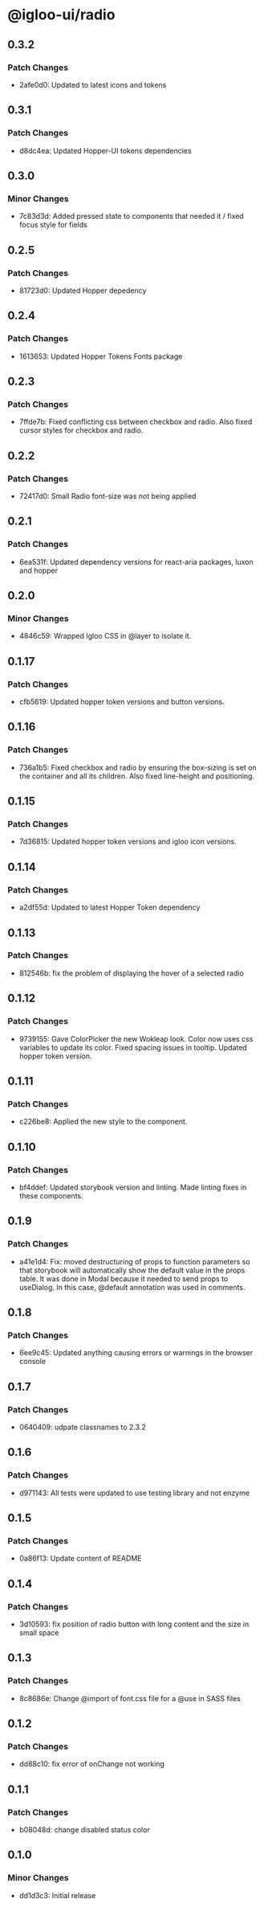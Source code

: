 # @igloo-ui/radio

## 0.3.2

### Patch Changes

- 2afe0d0: Updated to latest icons and tokens

## 0.3.1

### Patch Changes

- d8dc4ea: Updated Hopper-UI tokens dependencies

## 0.3.0

### Minor Changes

- 7c83d3d: Added pressed state to components that needed it / fixed focus style for fields

## 0.2.5

### Patch Changes

- 81723d0: Updated Hopper depedency

## 0.2.4

### Patch Changes

- 1613653: Updated Hopper Tokens Fonts package

## 0.2.3

### Patch Changes

- 7ffde7b: Fixed conflicting css between checkbox and radio. Also fixed cursor styles for checkbox and radio.

## 0.2.2

### Patch Changes

- 72417d0: Small Radio font-size was not being applied

## 0.2.1

### Patch Changes

- 6ea531f: Updated dependency versions for react-aria packages, luxon and hopper

## 0.2.0

### Minor Changes

- 4846c59: Wrapped Igloo CSS in @layer to isolate it.

## 0.1.17

### Patch Changes

- cfb5619: Updated hopper token versions and button versions.

## 0.1.16

### Patch Changes

- 736a1b5: Fixed checkbox and radio by ensuring the box-sizing is set on the container and all its children. Also fixed line-height and positioning.

## 0.1.15

### Patch Changes

- 7d36815: Updated hopper token versions and igloo icon versions.

## 0.1.14

### Patch Changes

- a2df55d: Updated to latest Hopper Token dependency

## 0.1.13

### Patch Changes

- 812546b: fix the problem of displaying the hover of a selected radio

## 0.1.12

### Patch Changes

- 9739155: Gave ColorPicker the new Wokleap look. Color now uses css variables to update its color. Fixed spacing issues in tooltip. Updated hopper token version.

## 0.1.11

### Patch Changes

- c226be8: Applied the new style to the component.

## 0.1.10

### Patch Changes

- bf4ddef: Updated storybook version and linting. Made linting fixes in these components.

## 0.1.9

### Patch Changes

- a41e1d4: Fix: moved destructuring of props to function parameters so that storybook will automatically show the default value in the props table. It was done in Modal because it needed to send props to useDialog. In this case, @default annotation was used in comments.

## 0.1.8

### Patch Changes

- 6ee9c45: Updated anything causing errors or warnings in the browser console

## 0.1.7

### Patch Changes

- 0640409: udpate classnames to 2.3.2

## 0.1.6

### Patch Changes

- d971143: All tests were updated to use testing library and not enzyme

## 0.1.5

### Patch Changes

- 0a86f13: Update content of README

## 0.1.4

### Patch Changes

- 3d10593: fix position of radio button with long content and the size in small space

## 0.1.3

### Patch Changes

- 8c8686e: Change @import of font.css file for a @use in SASS files

## 0.1.2

### Patch Changes

- dd88c10: fix error of onChange not working

## 0.1.1

### Patch Changes

- b08048d: change disabled status color

## 0.1.0

### Minor Changes

- dd1d3c3: Initial release
